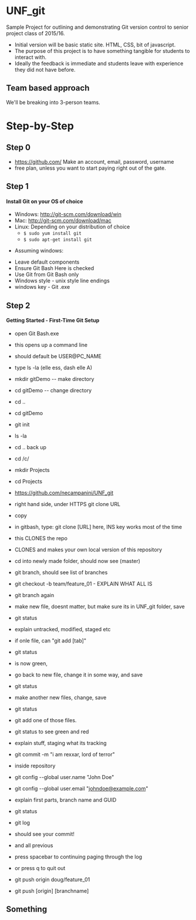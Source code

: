 # UNF_git
Sample Project for outlining and demonstrating Git version control to senior project class of 2015/16.

- Initial version will be basic static site. HTML, CSS, bit of javascript.
- The purpose of this project is to have something tangible for students to interact with.
- Ideally the feedback is immediate and students leave with experience they did not have before.

## Team based approach
We'll be breaking into 3-person teams.

# Step-by-Step

## Step 0

- https://github.com/ Make an account, email, password, username
- free plan, unless you want to start paying right out of the gate. 

## Step 1 

#### Install Git on your OS of choice
- Windows: http://git-scm.com/download/win
- Mac: http://git-scm.com/download/mac
- Linux: Depending on your distribution of choice
	* `
	$ sudo yum install git
	`
	* `
	$ sudo apt-get install git
	`

* Assuming windows:
- Leave default components 
- Ensure Git Bash Here is checked
- Use Git from Git Bash only
- Windows style - unix style line endings
- windows key - Git .exe


## Step 2

#### Getting Started - First-Time Git Setup

- open Git Bash.exe
- this opens up a command line
- should default be USER@PC_NAME
- type ls -la (elle ess, dash elle A)
- mkdir gitDemo -- make directory
- cd gitDemo -- change directory
- cd ..
- cd gitDemo
- git init
- ls -la
- cd .. back up
- cd /c/
- mkdir Projects
- cd Projects
- https://github.com/necampanini/UNF_git

- right hand side, under HTTPS git clone URL
- copy
- in gitbash, type: git clone [URL] here, INS key works most of the time
- this CLONES the repo
- CLONES and makes your own local version of this repository
- cd into newly made folder, should now see (master)
- git branch, should see list of branches
- git checkout -b team/feature_01 - EXPLAIN WHAT ALL IS
- git branch again
- make new file, doesnt matter, but make sure its in UNF_git folder, save
- git status
- explain untracked, modified, staged etc
- if onle file, can "git add [tab]"
- git status
- is now green, 

- go back to new file, change it in some way, and save
- git status

- make another new files, change, save
- git status

- git add one of those files.
- git status to see green and red

- explain stuff, staging what its tracking
- git commit -m "i am rexxar, lord of terror"

- inside repository
- git config --global user.name "John Doe"
- git config --global user.email "johndoe@example.com"

- explain first parts, branch name and GUID

- git status
- git log

- should see your commit! 
- and all previous 

- press spacebar to continuing paging through the log
- or press q to quit out

- git push origin doug/feature_01
- git push [origin] [branchname]




## Something


